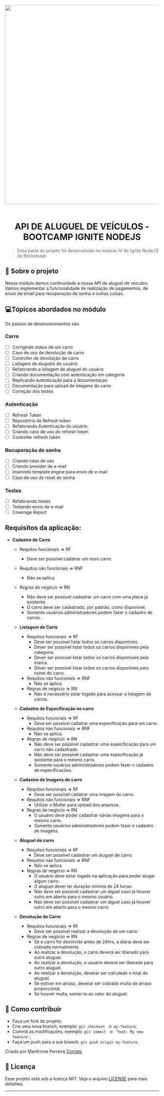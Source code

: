<div  align="center">
  <img src=".github/Ignite-NodeJS-logo.png" width="650">
<br>
<br>

# API DE ALUGUEL DE VEÍCULOS - BOOTCAMP IGNITE NODEJS

</div>

> Essa parte do projeto foi desenvolvido no módulo IV do Ignite NodeJS da Rocketseat

## 🚗 Sobre o projeto

Nesse módulo damos continuidade a nossa API de aluguel de veículos. Vamos implementar a funcionalidade de realização de pagamentos, de envio de email para recuperação de senha e outras coisas.

## 💻Tópicos abordados no módulo

Os passos de desenvolvimentos são:

### Carro

- [ ] Corrigindo status de um carro
- [ ] Caso de uso de devolução de carro
- [ ] Controller de devolução de carro
- [ ] Listagem de aluguéis do usuário
- [ ] Refatorando a listagem de aluguel do usuário
- [ ] Criando documentação com autenticação em categoria
- [ ] Replicando autenticação para a documentaçao
- [ ] Documentação para upload de imagens do carro
- [ ] Correção dos testes

### Autenticação

- [ ] Refresh Token
- [ ] Repositório de Refresh token
- [ ] Refatorando Autenticação do usuário
- [ ] Criando caso de uso do refresh token
- [ ] Controller refresh token

### Recuperação de senha

- [ ] Criando caso de uso
- [ ] Criando provider de e-mail
- [ ] Inserindo template engine para envio de e-mail
- [ ] Caso de uso de reset de senha

### Testes

- [ ] Refatorando testes
- [ ] Testando envio de e-mail
- [ ] Coverage Report

## Requisitos da aplicação:

- **Cadastro de Carro**

  - Requitos funcionais => RF
    - Deve ser possível cadatrar um novo carro.
  - Requitos não funcionais => RNF
    - Não se aplica.
  - Regras de negócio => RN

    - Não deve ser possível cadastrar um carro com uma placa já existente.
    - O carro deve ser cadastrado, por padrão, como disponível.
    - Somente usuários administradores podem fazer o cadastro de carros.

  - **Listagem de Carro**

    - Requitos funcionais => RF
      - Deve ser possível listar todos os carros disponíveis.
      - Dever ser possível listar todos os carros disponíveis pela categoria.
      - Dever ser possível listar todos os carros disponíveis pela marca.
      - Dever ser possível listar todos os carros disponíveis pelo nome do carro.
    - Requitos não funcionais => RNF
      - Não se aplica.
    - Regras de negócio => RN
      - Não é necessário estar logado para acessar a listagem de carros.

  - **Cadastro de Especificação no carro**

    - Requitos funcionais => RF
      - Deve ser possível cadatrar uma especificação para um carro.
    - Requitos não funcionais => RNF
      - Não se aplica.
    - Regras de negócio => RN
      - Não deve ser possível cadastrar uma especificação para um carro não cadastrado.
      - Não deve ser possível cadastrar uma especificação já existente para o mesmo carro.
      - Somente usuários administradores podem fazer o cadastro de especificações.

  - **Cadastro de Imagens do carro**

    - Requitos funcionais => RF
      - Deve ser possível cadatrar uma imagem do carro.
    - Requitos não funcionais => RNF
      - Utilizar o Multer para upload dos arquivos.
    - Regras de negócio => RN
      - O usuário deve poder cadastrar várias imagens para o mesmo carro.
      - Somente usuários administradores podem fazer o cadastro de imagens.

  - **Aluguel de carro**

    - Requitos funcionais => RF
      - Deve ser possível cadastrar um aluguel de carro.
    - Requitos não funcionais => RNF
      - Não se aplica.
    - Regras de negócio => RN
      - O usuário deve estar logado na aplicação para poder alugar algum carro.
      - O aluguel dever ter duração mínima de 24 horas.
      - Não deve ser possível cadastrar um alguel caso já houver outro em aberto para o mesmo usuário.
      - Não deve ser possível cadastrar um alguel caso já houver outro em aberto para o mesmo carro.

  - **Devolução de Carro**
    - Requitos funcionais => RF
      - Deve ser possível realizar a devolução de um carro.
    - Regras de negócio => RN
      - Se o carro for devolvido antes de 24hrs, a diária deve ser cobrada normalmente.
      - Ao realizar a devolução, o carro deverá ser liberado para outro aluguel.
      - Ao realizar a devolução, o usuário deverá ser liberado para outro aluguel.
      - Ao realizar a devolução, deverar ser calculado o total do aluguel.
      - Se estiver em atraso, deverar ser cobrado multa de atraso proporcional.
      - Se houver multa, somar-la ao valor do aluguel.

## 🧐 Como contribuir

- Faça um fork do projeto;
- Crie uma nova branch, exemplo: `git checkout -b my-feature`;
- Commit as modificações, exemplo: `git commit -m 'feat: My new feature'`;
- Faça um push para a sua branch: `git push origin my-feature`.

Criado por Manfrinne Ferreira [Contato](https://www.linkedin.com/in/manfrinne-ferreira-6033121a7/)

## 👮 Licença

Esse projeto está sob a licença MIT. Veja o arquivo [LICENSE](../LICENSE) para mais detalhes.

---
